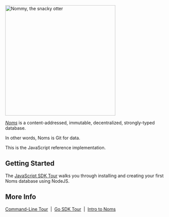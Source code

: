 <img src='../doc/nommy_cropped_smaller.png' align='left' width='350' title='Nommy, the snacky otter'>

<br clear='all'/>

*[Noms](https://github.com/attic-labs/noms/)* is a content-addressed, immutable, decentralized, strongly-typed database.

In other words, Noms is Git for data.

This is the JavaScript reference implementation.

## Getting Started

The [JavaScript SDK Tour](https://github.com/attic-labs/noms/blob/master/doc/js-tour.md) walks you through installing and creating your first Noms database using NodeJS.

## More Info

[Command-Line Tour](doc/cli-tour.md)&nbsp; | &nbsp;[Go SDK Tour](doc/go-tour.md)&nbsp; | &nbsp;[Intro to Noms](doc/intro.md)

